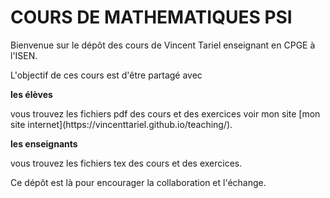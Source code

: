 # COURS DE MATHEMATIQUES PSI 

Bienvenue sur le dépôt des cours de Vincent Tariel enseignant en CPGE à l'ISEN.



L'objectif de ces cours est d'être partagé avec

  <b>les élèves</b>
  <p>
    vous trouvez les fichiers pdf des cours et des exercices voir mon site [mon site internet](https://vincenttariel.github.io/teaching/).
  </p>
  <b>les enseignants</b>
  <p>
    vous trouvez les fichiers tex des cours et des exercices.
  </p>


Ce dépôt est là pour encourager la collaboration et l'échange.